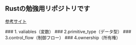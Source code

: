 ## Rustの勉強用リポジトリです 
<p>
  <a href="https://doc.rust-jp.rs/book-ja/title-page.html">参考サイト</a>
</p>
### 1. valiables（変数）
### 2.primitive_type（データ型）
### 3.control_flow（制御フロー）
### 4.ownership（所有権）


